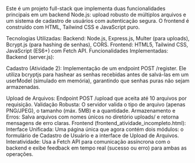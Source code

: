 Este é um projeto full-stack que implementa duas funcionalidades principais em um backend Node.js: upload robusto de múltiplos arquivos e um sistema de cadastro de usuários com autenticação segura. O frontend é construído com HTML, Tailwind CSS e JavaScript puro.

Tecnologias Utilizadas:
Backend: Node.js, Express.js, Multer (para uploads), Bcrypt.js (para hashing de senhas), CORS.
Frontend: HTML5, Tailwind CSS, JavaScript (ES6+) com Fetch API.
Funcionalidades Implementadas:
Backend (server.js):



Cadastro (Atividade 2): Implementação de um endpoint POST /register. Ele utiliza bcryptjs para hashear as senhas recebidas antes de salvá-las em um userModel (simulado em memória), garantindo que senhas puras não sejam armazenadas.

Upload de Arquivos: Endpoint POST /upload que aceita até 10 arquivos por requisição.
Validação Robusta: O servidor valida o tipo de arquivo (apenas PNG/JPEG), o tamanho (máx. 5MB) e a quantidade.
Armazenamento e Erros: Salva arquivos com nomes únicos no diretório uploads/ e retorna mensagens de erro claras.
Frontend (frontend_atividade_incompleto.html):
Interface Unificada: Uma página única que agora contém dois módulos: o formulário de Cadastro de Usuário e a interface de Upload de Arquivos.
Interatividade: Usa a Fetch API para comunicação assíncrona com o backend e exibe feedback em tempo real (sucesso ou erro) para ambas as operações.
